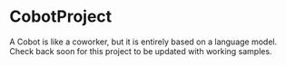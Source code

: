 # CobotProject
A Cobot is like a coworker, but it is entirely based on a language model. Check back soon for this project to be updated with working samples.
